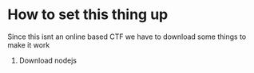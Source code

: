 # How to set this thing up

Since this isnt an online based CTF we have to download some things to make it work

1. Download nodejs
